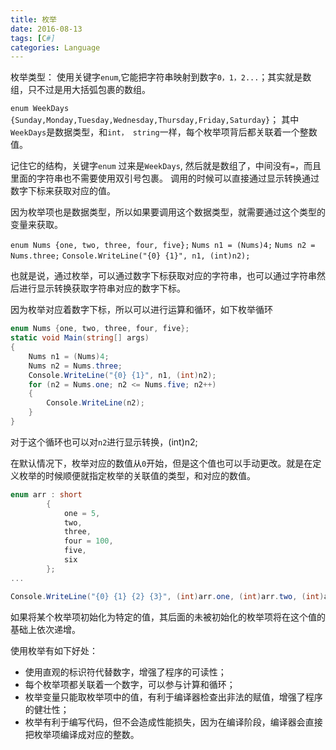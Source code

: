 ```yaml
---
title: 枚举
date: 2016-08-13
tags: [C#]
categories: Language
---
```


枚举类型： 使用关键字`enum`,它能把字符串映射到数字`0，1，2...`；其实就是数组，只不过是用大括弧包裹的数组。

`enum WeekDays {Sunday,Monday,Tuesday,Wednesday,Thursday,Friday,Saturday}`；
其中`WeekDays`是数据类型，和`int， string`一样，每个枚举项背后都关联着一个整数值。

记住它的结构，关键字`enum` 过来是`WeekDays`, 然后就是数组了，中间没有`=`，而且里面的字符串也不需要使用双引号包裹。
调用的时候可以直接通过显示转换通过数字下标来获取对应的值。

因为枚举项也是数据类型，所以如果要调用这个数据类型，就需要通过这个类型的变量来获取。

`enum Nums {one, two, three, four, five};`
`Nums n1 = (Nums)4;`
`Nums n2 = Nums.three;`
`Console.WriteLine("{0} {1}", n1, (int)n2);`

也就是说，通过枚举，可以通过数字下标获取对应的字符串，也可以通过字符串然后进行显示转换获取字符串对应的数字下标。

因为枚举对应着数字下标，所以可以进行运算和循环，如下枚举循环

```c#
enum Nums {one, two, three, four, five};
static void Main(string[] args)
{
    Nums n1 = (Nums)4;
    Nums n2 = Nums.three;
    Console.WriteLine("{0} {1}", n1, (int)n2);
    for (n2 = Nums.one; n2 <= Nums.five; n2++)
    {
        Console.WriteLine(n2);
    }
}
```

对于这个循环也可以对`n2`进行显示转换，(int)n2;

在默认情况下，枚举对应的数值从`0`开始，但是这个值也可以手动更改。就是在定义枚举的时候顺便就指定枚举的关联值的类型，和对应的数值。

```c#
enum arr : short
        {
            one = 5,
            two,
            three,
            four = 100,
            five,
            six
        };
...

Console.WriteLine("{0} {1} {2} {3}", (int)arr.one, (int)arr.two, (int)arr.four, (int)arr.five);
```

如果将某个枚举项初始化为特定的值，其后面的未被初始化的枚举项将在这个值的基础上依次递增。

使用枚举有如下好处：
- 使用直观的标识符代替数字，增强了程序的可读性；
- 每个枚举项都关联着一个数字，可以参与计算和循环；
- 枚举变量只能取枚举项中的值，有利于编译器检查出非法的赋值，增强了程序的健壮性；
- 枚举有利于编写代码，但不会造成性能损失，因为在编译阶段，编译器会直接 把枚举项编译成对应的整数。